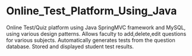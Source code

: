 # Online_Test_Platform_Using_Java
Online Test/Quiz platform using Java SpringMVC framework and MySQL, using various design patterns. Allows faculty to add,delete,edit questions for various subjects. Automatically generates tests from the question database. Stored and displayed student test results.
